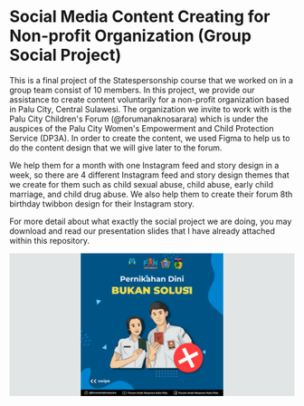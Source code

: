 # Social Media Content Creating for Non-profit Organization (Group Social Project)
This is a final project of the Statespersonship course that we worked on in a group team consist of 10 members. In this project, we provide our assistance to create content voluntarily for a non-profit organization based in Palu City, Central Sulawesi. The organization we invite to work with is the Palu City Children's Forum (@forumanaknosarara) which is under the auspices of the Palu City Women's Empowerment and Child Protection Service (DP3A). In order to create the content, we used Figma to help us to do the content design that we will give later to the forum.

We help them for a month with one Instagram feed and story design in a week, so there are 4 different Instagram feed and story design themes that we create for them such as child sexual abuse, child abuse, early child marriage, and child drug abuse. We also help them to create their forum 8th birthday twibbon design for their Instagram story.

For more detail about what exactly the social project we are doing, you may download and read our presentation slides that I have already attached within this repository. 

![](sospro.png)
